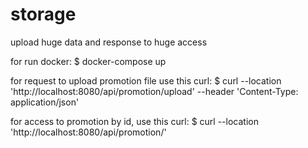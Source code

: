 # storage
upload huge data and response to huge access

for run docker:
$ docker-compose up

for request to upload promotion file use this curl:
$ curl --location 'http://localhost:8080/api/promotion/upload' --header 'Content-Type: application/json'

for access to promotion by id, use this curl:
$ curl --location 'http://localhost:8080/api/promotion/'
